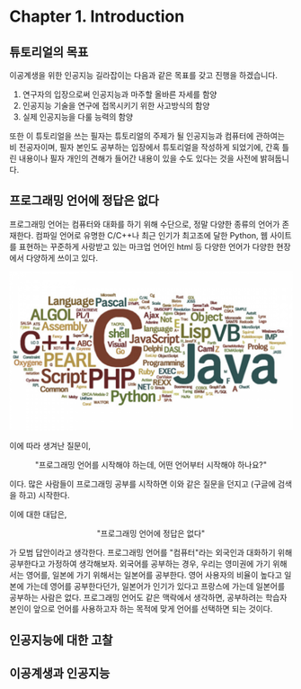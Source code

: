 # Chapter 1. Introduction

## 튜토리얼의 목표

이공계생을 위한 인공지능 길라잡이는 다음과 같은 목표를 갖고 진행을 하겠습니다.

1. 연구자의 입장으로써 인공지능과 마주할 올바른 자세를 함양
2. 인공지능 기술을 연구에 접목시키기 위한 사고방식의 함양
3. 실제 인공지능을 다룰 능력의 함양

또한 이 튜토리얼을 쓰는 필자는 튜토리얼의 주제가 될 인공지능과 컴퓨터에 관하여는 비 전공자이며, 필자 본인도 공부하는 입장에서 튜토리얼을 작성하게 되었기에, 간혹 틀린 내용이나 필자 개인의 견해가 들어간 내용이 있을 수도 있다는 것을 사전에 밝혀둡니다.

## 프로그래밍 언어에 정답은 없다

프로그래밍 언어는 컴퓨터와 대화를 하기 위해 수단으로, 정말 다양한 종류의 언어가 존재한다. 컴파일 언어로 유명한 C/C++나 최근 인기가 최고조에 달한 Python, 웹 사이트를 표현하는 꾸준하게 사랑받고 있는 마크업 언어인 html 등 다양한 언어가 다양한 현장에서 다양하게 쓰이고 있다.

![programming langauge wordcloud](img/prog_lang_wordcloud.png)

이에 따라 생겨난 질문이,

<p align="center">
"프로그래밍 언어를 시작해야 하는데, 어떤 언어부터 시작해야 하나요?"
</p>

이다. 많은 사람들이 프로그래밍 공부를 시작하면 이와 같은 질문을 던지고 (구글에 검색을 하고) 시작한다.

이에 대한 대답은,

<p align="center">
"프로그래밍 언어에 정답은 없다"
</p>

가 모범 답안이라고 생각한다. 프로그래밍 언어를 "컴퓨터"라는 외국인과 대화하기 위해 공부한다고 가정하여 생각해보자. 외국어를 공부하는 경우, 우리는 영미권에 가기 위해서는 영어를, 일본에 가기 위해서는 일본어를 공부한다. 영어 사용자의 비율이 높다고 일본에 가는데 영어를 공부한다던가, 일본어가 인기가 있다고 프랑스에 가는데 일본어를 공부하는 사람은 없다. 프로그래밍 언어도 같은 맥락에서 생각하면, 공부하려는 학습자 본인이 앞으로 언어를 사용하고자 하는 목적에 맞게 언어를 선택하면 되는 것이다.

## 인공지능에 대한 고찰

## 이공계생과 인공지능